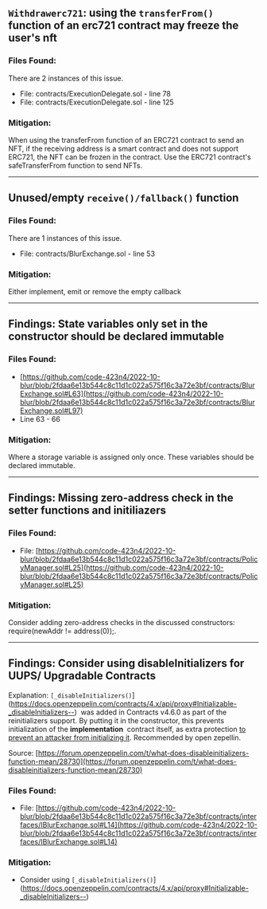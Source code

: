  ## `Withdrawerc721`: using the `transferFrom()` function of an erc721 contract may freeze the user's nft 
 ### Files Found: 
 There are 2 instances of this issue. 
 - File: contracts/ExecutionDelegate.sol - line 78 
 - File: contracts/ExecutionDelegate.sol - line 125 
 
 
 ### Mitigation: 
 
When using the transferFrom function of an ERC721 contract to send an NFT, if the receiving address is a smart contract and does not support ERC721, the NFT can be frozen in the contract. Use the ERC721 contract's safeTransferFrom function to send NFTs. 

 --- 

## Unused/empty `receive()/fallback()` function 
 ### Files Found: 
 There are 1 instances of this issue. 
 - File: contracts/BlurExchange.sol - line 53 
 
 ### Mitigation: 
 Either implement, emit or remove the empty callback 

 --- 

## Findings: State variables only set in the constructor should be declared immutable

### Files Found:

- [https://github.com/code-423n4/2022-10-blur/blob/2fdaa6e13b544c8c11d1c022a575f16c3a72e3bf/contracts/BlurExchange.sol#L63](https://github.com/code-423n4/2022-10-blur/blob/2fdaa6e13b544c8c11d1c022a575f16c3a72e3bf/contracts/BlurExchange.sol#L97)
- Line 63 - 66

### Mitigation:

Where a storage variable is assigned only once. These variables should be declared immutable.

---

## Findings: Missing zero-address check in the setter functions and initiliazers

### Files Found:

- File: [https://github.com/code-423n4/2022-10-blur/blob/2fdaa6e13b544c8c11d1c022a575f16c3a72e3bf/contracts/PolicyManager.sol#L25](https://github.com/code-423n4/2022-10-blur/blob/2fdaa6e13b544c8c11d1c022a575f16c3a72e3bf/contracts/PolicyManager.sol#L25)

### Mitigation:

Consider adding zero-address checks in the discussed constructors: require(newAddr != address(0));.

---

## Findings: Consider using disableInitializers for UUPS/ Upgradable Contracts

Explanation: `[_disableInitializers()`](https://docs.openzeppelin.com/contracts/4.x/api/proxy#Initializable-_disableInitializers--)  was added in Contracts v4.6.0 as part of the reinitializers support. By putting it in the constructor, this prevents initialization of the **implementation**
 contract itself, as extra protection [to prevent an attacker from initializing it](https://forum.openzeppelin.com/t/uupsupgradeable-vulnerability-post-mortem/15680). Recommended by open zepellin.

Source: [https://forum.openzeppelin.com/t/what-does-disableinitializers-function-mean/28730](https://forum.openzeppelin.com/t/what-does-disableinitializers-function-mean/28730)

### Files Found:

- File: [https://github.com/code-423n4/2022-10-blur/blob/2fdaa6e13b544c8c11d1c022a575f16c3a72e3bf/contracts/interfaces/IBlurExchange.sol#L14](https://github.com/code-423n4/2022-10-blur/blob/2fdaa6e13b544c8c11d1c022a575f16c3a72e3bf/contracts/interfaces/IBlurExchange.sol#L14)

### Mitigation:

- Consider using `[_disableInitializers()`](https://docs.openzeppelin.com/contracts/4.x/api/proxy#Initializable-_disableInitializers--)